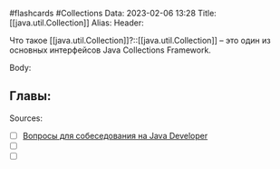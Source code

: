 #flashcards #Collections 
Data: 2023-02-06 13:28
Title: [[java.util.Collection]]
Alias:
Header:

Что такое [[java.util.Collection]]?::[[java.util.Collection]] – это один из основных интерфейсов Java Collections Framework.
<!--SR:!2023-03-14,3,310-->


Body:





Главы:
-


Sources:
- [ ] [Вопросы для собеседования на Java Developer](https://github.com/enhorse/java-interview/blob/master/README.md#%D0%9E%D0%9E%D0%9F)
- [ ] []()
- [ ] []()
